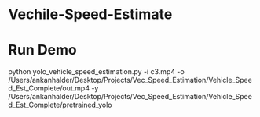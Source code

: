 # Vechile-Speed-Estimate

# Run Demo

python yolo_vehicle_speed_estimation.py -i c3.mp4 -o /Users/ankanhalder/Desktop/Projects/Vec_Speed_Estimation/Vehicle_Speed_Est_Complete/out.mp4  -y /Users/ankanhalder/Desktop/Projects/Vec_Speed_Estimation/Vehicle_Speed_Est_Complete/pretrained_yolo
